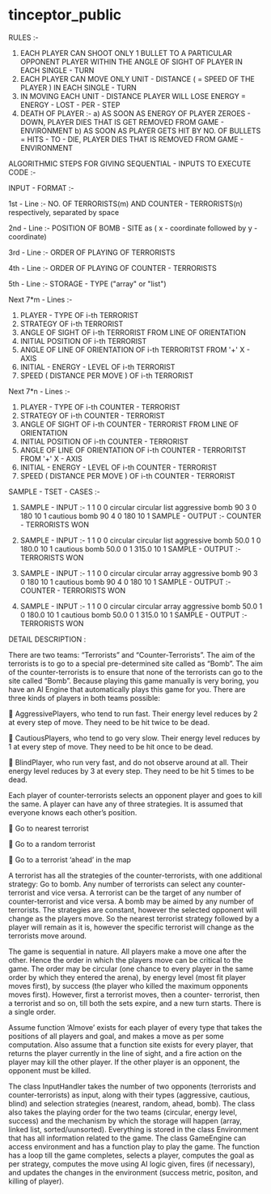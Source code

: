 # tinceptor_public
RULES :-

1) EACH PLAYER CAN SHOOT ONLY 1 BULLET TO A PARTICULAR OPPONENT PLAYER WITHIN THE ANGLE OF SIGHT OF PLAYER IN EACH SINGLE - TURN
2) EACH PLAYER CAN MOVE ONLY UNIT - DISTANCE ( = SPEED OF THE PLAYER ) IN EACH SINGLE - TURN
3) IN MOVING EACH UNIT - DISTANCE PLAYER WILL LOSE ENERGY = ENERGY - LOST - PER - STEP
4) DEATH OF PLAYER :-
    a) AS SOON AS ENERGY OF PLAYER ZEROES - DOWN, PLAYER DIES THAT IS GET REMOVED FROM GAME - ENVIRONMENT
    b) AS SOON AS PLAYER GETS HIT BY NO. OF BULLETS = HITS - TO - DIE, PLAYER DIES THAT IS REMOVED FROM GAME - ENVIRONMENT

ALGORITHMIC STEPS FOR GIVING SEQUENTIAL - INPUTS TO EXECUTE CODE :-

INPUT - FORMAT :-

1st - Line :- 
NO. OF TERRORISTS(m) AND COUNTER - TERRORISTS(n) respectively, separated by space 

2nd - Line :-
POSITION OF BOMB - SITE as ( x - coordinate followed by y - coordinate)

3rd - Line :-
ORDER OF PLAYING OF TERRORISTS

4th - Line :-
ORDER OF PLAYING OF COUNTER - TERRORISTS

5th - Line :-
STORAGE - TYPE ("array" or "list")

Next 7*m - Lines :-

1) PLAYER - TYPE OF i-th TERRORIST
2) STRATEGY OF i-th TERRORIST
3) ANGLE OF SIGHT OF i-th TERRORIST FROM LINE OF ORIENTATION
4) INITIAL POSITION OF i-th TERRORIST
5) ANGLE OF LINE OF ORIENTATION OF i-th TERRORITST FROM '+' X - AXIS
6) INITIAL - ENERGY - LEVEL OF i-th TERRORIST
7) SPEED ( DISTANCE PER MOVE ) OF i-th TERRORIST 

Next 7*n - Lines :-

1) PLAYER - TYPE OF i-th COUNTER - TERRORIST
2) STRATEGY OF i-th COUNTER - TERRORIST
3) ANGLE OF SIGHT OF i-th COUNTER - TERRORIST FROM LINE OF ORIENTATION
4) INITIAL POSITION OF i-th COUNTER - TERRORIST
5) ANGLE OF LINE OF ORIENTATION OF i-th COUNTER - TERRORITST FROM '+' X - AXIS
6) INITIAL - ENERGY - LEVEL OF i-th COUNTER - TERRORIST
7) SPEED ( DISTANCE PER MOVE ) OF i-th COUNTER - TERRORIST

SAMPLE - TSET - CASES :-

1) SAMPLE - INPUT :-
1 1
0 0
circular
circular
list
aggressive
bomb
90
3 0
180
10
1
cautious
bomb
90
4 0
180
10
1
SAMPLE - OUTPUT :-
COUNTER - TERRORISTS WON

2) SAMPLE - INPUT :-
1 1
0 0 
circular
circular
list
aggressive 
bomb 
50.0
1 0 
180.0 
10 
1 
cautious 
bomb 
50.0
0 1
315.0 
10 
1
SAMPLE - OUTPUT :-
TERRORISTS WON

3) SAMPLE - INPUT :-
1 1
0 0
circular
circular
array
aggressive
bomb
90
3 0
180
10
1
cautious
bomb
90
4 0
180
10
1
SAMPLE - OUTPUT :-
COUNTER - TERRORISTS WON

4) SAMPLE - INPUT :-
1 1
0 0 
circular
circular
array
aggressive 
bomb 
50.0
1 0 
180.0 
10 
1 
cautious 
bomb 
50.0
0 1
315.0 
10 
1
SAMPLE - OUTPUT :-
TERRORISTS WON

DETAIL DESCRIPTION :

There are two teams: “Terrorists” and “Counter-Terrorists”. The aim of the terrorists is to go to a special pre-determined site called as “Bomb”. The aim of the counter-terrorists is to ensure that none of the terrorists can go to the site called “Bomb”. Because playing this game manually is very boring, you have an AI Engine that automatically plays this game for you. There
are three kinds of players in both teams possible:

 AggressivePlayers, who tend to run fast. Their energy level reduces
by 2 at every step of move. They need to be hit twice to be dead.

 CautiousPlayers, who tend to go very slow. Their energy level reduces by 1
at every step of move. They need to be hit once to be dead.

 BlindPlayer, who run very fast, and do not observe around at
all. Their energy level reduces by 3 at every step. They need to be hit 5 times to be dead.

Each player of counter-terrorists selects an opponent player and goes to kill the same. A player can have
any of three strategies. It is assumed that everyone knows each other’s position.

 Go to nearest terrorist

 Go to a random terrorist

 Go to a terrorist ‘ahead’ in the map

A terrorist has all the strategies of the counter-terrorists, with one additional strategy: Go to bomb. Any
number of terrorists can select any counter-terrorist and vice versa. A terrorist can be the target of any
number of counter-terrorist and vice versa. A bomb may be aimed by any number of terrorists. The
strategies are constant, however the selected opponent will change as the players move. So the nearest
terrorist strategy followed by a player will remain as it is, however the specific terrorist will change as the
terrorists move around.

The game is sequential in nature. All players make a move one after the other. Hence the order in which
the players move can be critical to the game. The order may be circular (one chance to every player in the
same order by which they entered the arena), by energy level (most fit player moves first), by success (the
player who killed the maximum opponents moves first). However, first a terrorist moves, then a counter-
terrorist, then a terrorist and so on, till both the sets expire, and a new turn starts. There is a single order.

Assume function ‘AImove’ exists for each player of every type that takes the positions of all players and
goal, and makes a move as per some computation. Also assume that a function site exists for every player,
that returns the player currently in the line of sight, and a fire action on the player may kill the other
player. If the other player is an opponent, the opponent must be killed.

The class InputHandler takes the number of two opponents (terrorists and counter-terrorists) as input,
along with their types (aggressive, cautious, blind) and selection strategies (nearest, random, ahead,
bomb). The class also takes the playing order for the two teams (circular, energy level, success) and the
mechanism by which the storage will happen (array, linked list, sorted/uunsorted). Everything is stored in
the class Environment that has all information related to the game. The class GameEngine can access
environment and has a function play to play the game. The function has a loop till the game completes,
selects a player, computes the goal as per strategy, computes the move using AI logic given, fires (if
necessary), and updates the changes in the environment (success metric, positon, and killing of player).
